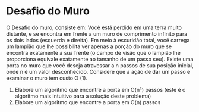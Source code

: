 # Desafio do Muro

O Desafio do muro, consiste em:
Você está perdido em uma terra muito distante, e se encontra em frente a
um muro de comprimento infinito para os dois lados (esquerda e direita).
Em meio à escuridão total, você carrega um lampião que lhe possibilita ver
apenas a porção do muro que se encontra exatamente à sua frente (o campo
de visão que o lampião lhe proporciona equivale exatamente ao tamanho
de um passo seu). Existe uma porta no muro que você deseja atravessar a
n passos de sua posição inicial, onde n é um valor desconhecido. Considere
que a ação de dar um passo e examinar o muro tem custo O (1).
1. Elabore um algoritmo que encontre a porta em O(n²) passos (este é o algoritmo mais intuitivo para a solução deste problema)
2. Elabore um algoritmo que encontre a porta em O(n) passos
